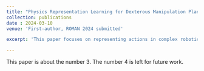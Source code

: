 ```yaml
---
title: "Physics Representation Learning for Dexterous Manipulation Planning"
collection: publications
date : 2024-03-10
venue: 'First-author, ROMAN 2024 submitted'

excerpt: 'This paper focuses on representing actions in complex robotics tool-use manipulations, as underlying physics laws. This physics representation framework allowed the robot to understand and utilize the physics laws behind the grasping actions. '

---
```

This paper is about the number 3. The number 4 is left for future work.


